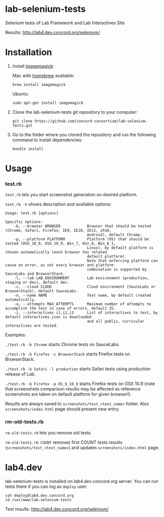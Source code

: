 lab-selenium-tests
==================

Selenium tests of Lab Framework and Lab Interactives Site

Results:
http://lab4.dev.concord.org/selenium/

Installation 
====

1. Install [imagemagick](http://www.imagemagick.org/):

    Mac with [homebrew](http://brew.sh/) available:
    ```
    brew install imagemagick
    ```
    
    Ubuntu:
    ```
    sudo apt-get install imagemagick
    ```

2. Clone the lab-selenium-tests git repository to your computer:

    ```
    git clone https://github.com/concord-consortium/lab-selenium-tests.git
    ```
3. Go to the folder where you cloned the repository and run the following command to install dependencies:

    ```
    bundle install
    ```




Usage
====

### test.rb

`test.rb` lets you start screenshot generation on desired platform.

`test.rb -h` shows description and available options:


```
Usage: test.rb [options]

Specific options:
    -b, --browser BROWSER            Browser that should be tested (Chrome, Safari, Firefox, IE9, IE10, IE11, iPad,
                                     Android), default Chrome.
    -p, --platform PLATFORM          Platform (OS) that should be tested (OSX_10_8, OSX_10_9, Win_7, Win_8, Win_8_1,
                                     Linux), by default platform is chosen automatically (each browser has related
                                     default platform).
                                     Note that enforcing platform can cause an error, as not every browser and platform
                                     combination is supported by SauceLabs and BrowserStack.
    -l, --lab LAB_ENVIRONMENT        Lab environment (production, staging or dev), default dev.
    -c, --cloud CLOUD                Cloud environment (SauceLabs or BrowserStack), default SauceLabs.
    -n, --name NAME                  Test name, by default created automatically.
    -a, --attempts MAX_ATTEMPTS      Maximum number of attempts to accomplish the test in case of errors, default 25.
    -i, --interactives i1,i2,i3      List of interactives to test, by default interactives.json is downloaded
                                     and all public, curricular interactives are tested.
```

Examples:

`./test.rb -b Chrome` starts Chrome tests on SauceLabs.

`./test.rb -b Firefox -c BrowserStack` starts Firefox tests on BrowserStack.

`./test.rb -b Safari -l production` starts Safari tests using production release of Lab.

`./test.rb -b Firefox -p OS_X_10_9` starts Firefox tests on OSX 10.9 (note that screenshots comparison results may be affected as reference screenshots are taken on default platform for given browser!).

Results are always saved to `screenshots/test_<test_name>` folder. Also `screenshots/index.html` page should present new entry.

### rm-old-tests.rb

`rm-old-tests.rb` lets you remove old tests.

`rm-old-tests.rb COUNT` removes first COUNT tests results (`screenshots/test_<test_name>`) and updates `screenshots/index.html` page.

lab4.dev
====

lab-selenium-tests is installed on *lab4.dev.concord.org* server.
You can run tests there if you can log as `deploy` user:
```
ssh deploy@lab4.dev.concord.org
cd /var/www/lab-selenium-tests
```

Test results: http://lab4.dev.concord.org/selenium/
